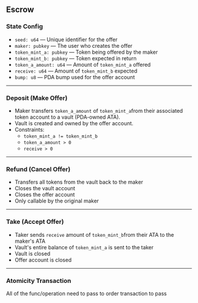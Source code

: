 
## Escrow

### State Config

* `seed: u64` — Unique identifier for the offer
* `maker: pubkey` — The user who creates the offer
* `token_mint_a: pubkey` — Token being offered by the maker
* `token_mint_b: pubkey` — Token expected in return
* `token_a_amount: u64` — Amount of `token_mint_a` offered
* `receive: u64` — Amount of `token_mint_b` expected
* `bump: u8` — PDA bump used for the offer account

---

### Deposit (Make Offer)

* Maker transfers `token_a_amount` of `token_mint_a`from their associated token account to a vault (PDA-owned ATA).
* Vault is created and owned by the offer account.
* Constraints:
  - `token_mint_a != token_mint_b`
  - `token_a_amount > 0`
  - `receive > 0`

---

### Refund (Cancel Offer)

* Transfers all tokens from the vault back to the maker
* Closes the vault account
* Closes the offer account
* Only callable by the original maker

---

### Take (Accept Offer)

* Taker sends `receive` amount of `token_mint_b`from their ATA to the maker's ATA
* Vault's entire balance of `token_mint_a` is sent to the taker
* Vault is closed
* Offer account is closed

---

### Atomicity Transaction

All of the func/operation need to pass to order transaction to pass
